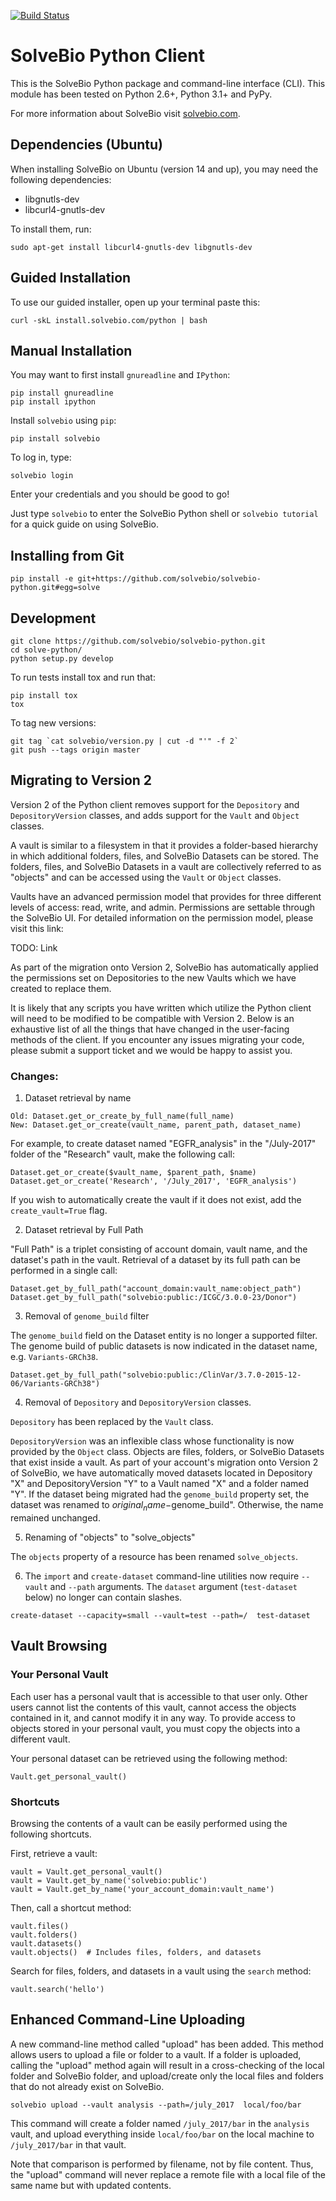 [![Build Status](https://travis-ci.org/solvebio/solvebio-python.svg?branch=master)](http://travis-ci.org/solvebio/solvebio-python)


SolveBio Python Client
======================

This is the SolveBio Python package and command-line interface (CLI).
This module has been tested on Python 2.6+, Python 3.1+ and PyPy.

For more information about SolveBio visit [solvebio.com](https://www.solvebio.com).


Dependencies (Ubuntu)
--------------------

When installing SolveBio on Ubuntu (version 14 and up), you may need the
following dependencies:

* libgnutls-dev
* libcurl4-gnutls-dev

To install them, run:

    sudo apt-get install libcurl4-gnutls-dev libgnutls-dev


Guided Installation
-------------------

To use our guided installer, open up your terminal paste this:

    curl -skL install.solvebio.com/python | bash



Manual Installation
-------------------

You may want to first install `gnureadline` and `IPython`:

    pip install gnureadline
    pip install ipython


Install `solvebio` using `pip`:

    pip install solvebio


To log in, type:

    solvebio login

Enter your credentials and you should be good to go!

Just type `solvebio` to enter the SolveBio Python shell or `solvebio tutorial`
for a quick guide on using SolveBio.


Installing from Git
-------------------

    pip install -e git+https://github.com/solvebio/solvebio-python.git#egg=solve



Development
-----------

    git clone https://github.com/solvebio/solvebio-python.git
    cd solve-python/
    python setup.py develop

To run tests install tox and run that:

    pip install tox
    tox

To tag new versions:

    git tag `cat solvebio/version.py | cut -d "'" -f 2`
    git push --tags origin master


Migrating to Version 2
----------------------

Version 2 of the Python client removes support for the `Depository` and
`DepositoryVersion` classes, and adds support for the `Vault` and `Object`
classes.

A vault is similar to a filesystem in that it provides a folder-based
hierarchy in which additional folders, files, and SolveBio Datasets can be
stored.  The folders, files, and SolveBio Datasets in a vault are
collectively referred to as "objects" and can be accessed using the
`Vault` or `Object` classes.

Vaults have an advanced permission model that provides for three different
levels of access: read, write, and admin.  Permissions are settable through
the SolveBio UI.  For detailed information on the permission model, please
visit this link:

TODO: Link

As part of the migration onto Version 2, SolveBio has automatically applied
the permissions set on Depositories to the new Vaults which we have created to 
replace them.

It is likely that any scripts you have written which utilize the
Python client will need to be modified to be compatible with Version 2.
Below is an exhaustive list of all the things that have changed in the
user-facing methods of the client.  If you encounter any issues migrating
your code, please submit a support ticket and we would be happy to assist you.

### Changes:

1. Dataset retrieval by name

```
Old: Dataset.get_or_create_by_full_name(full_name)
New: Dataset.get_or_create(vault_name, parent_path, dataset_name)
```

For example, to create dataset named "EGFR_analysis" in the "/July-2017" folder
of the "Research" vault, make the following call:
    
```
Dataset.get_or_create($vault_name, $parent_path, $name)
Dataset.get_or_create('Research', '/July_2017', 'EGFR_analysis')
```

If you wish to automatically create the vault if it does not exist, add the
`create_vault=True` flag.

2.  Dataset retrieval by Full Path

"Full Path" is a triplet consisting of account domain, vault name, and
the dataset's path in the vault.  Retrieval of a dataset by its full path can
be performed in a single call:

```
Dataset.get_by_full_path("account_domain:vault_name:object_path")
Dataset.get_by_full_path("solvebio:public:/ICGC/3.0.0-23/Donor")
```

3.  Removal of `genome_build` filter

The `genome_build` field on the Dataset entity is no longer a supported
filter.  The genome build of public datasets is now indicated in the dataset
name, e.g. `Variants-GRCh38`.

```
Dataset.get_by_full_path("solvebio:public:/ClinVar/3.7.0-2015-12-06/Variants-GRCh38")
```

4.  Removal of `Depository` and `DepositoryVersion` classes.

`Depository` has been replaced by the `Vault` class.

`DepositoryVersion` was an inflexible class whose functionality is now
provided by the `Object` class.  Objects are files, folders, or SolveBio
Datasets that exist inside a vault.  As part of your account's migration onto
Version 2 of SolveBio, we have automatically moved datasets located in
Depository "X" and DepositoryVersion "Y" to a Vault named "X" and a folder named
"Y".  If the dataset being migrated had the `genome_build` property set, the
dataset was renamed to $original_name-$genome_build".  Otherwise, the name
remained unchanged.

5.  Renaming of "objects" to "solve_objects"

The `objects` property of a resource has been renamed `solve_objects`.

6.  The `import` and `create-dataset` command-line utilities now require
`--vault` and `--path` arguments.  The `dataset` argument (`test-dataset` 
below) no longer can contain slashes.

```
create-dataset --capacity=small --vault=test --path=/  test-dataset
```

Vault Browsing
--------------


### Your Personal Vault

Each user has a personal vault that is accessible to that user only.  Other
users cannot list the contents of this vault, cannot access the objects
contained in it, and cannot modify it in any way.  To provide access to
objects stored in your personal vault, you must copy the objects into a
different vault.

Your personal dataset can be retrieved using the following method:

```
Vault.get_personal_vault()
```


### Shortcuts
Browsing the contents of a vault can be easily performed using the following
shortcuts.

First, retrieve a vault:

```
vault = Vault.get_personal_vault()
vault = Vault.get_by_name('solvebio:public')
vault = Vault.get_by_name('your_account_domain:vault_name')
```


Then, call a shortcut method:
 
```
vault.files()
vault.folders()
vault.datasets()
vault.objects()  # Includes files, folders, and datasets
```


Search for files, folders, and datasets in a vault using the `search` method:
    
```
vault.search('hello')
```


Enhanced Command-Line Uploading
-------------------------------

A new command-line method called "upload" has been added.  This method
allows users to upload a file or folder to a vault.  If a folder is
uploaded, calling the "upload" method again will result in a cross-checking
of the local folder and SolveBio folder, and upload/create only the
local files and folders that do not already exist on SolveBio.

```
solvebio upload --vault analysis --path=/july_2017  local/foo/bar
```

This command will create a folder named `/july_2017/bar` in the `analysis`
vault, and upload everything inside `local/foo/bar` on the local machine to
`/july_2017/bar` in that vault.

Note that comparison is performed by filename, not by file content.  Thus, the
"upload" command will never replace a remote file with a local file of the same
name but with updated contents.
